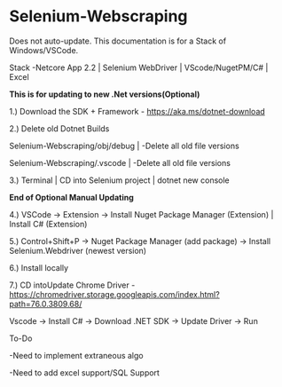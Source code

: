 ﻿# Selenium-Webscraping

Does not auto-update. This documentation is for a Stack of Windows/VSCode.

Stack
-Netcore App 2.2 | Selenium WebDriver | VScode/NugetPM/C# | Excel 

**This is for updating to new .Net versions(Optional)** 

1.) Download the SDK + Framework - https://aka.ms/dotnet-download

2.) Delete old Dotnet Builds 

  Selenium-Webscraping/obj/debug |
    -Delete all old file versions
  
  Selenium-Webscraping/.vscode |
    -Delete all old file versions
  
3.) Terminal | CD into Selenium project | dotnet new console 

**End of Optional Manual Updating** 

4.) VSCode -> Extension -> Install Nuget Package Manager (Extension) | Install C# (Extension)

5.) Control+Shift+P -> Nuget Package Manager (add package) -> Install Selenium.Webdriver (newest version)

6.) Install locally

7.) CD intoUpdate Chrome Driver - https://chromedriver.storage.googleapis.com/index.html?path=76.0.3809.68/


Vscode -> Install C# -> Download .NET SDK -> Update Driver -> Run

To-Do

-Need to implement extraneous algo

-Need to add excel support/SQL Support
